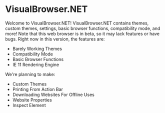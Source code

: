 # VisualBrowser.NET
Welcome to VisualBrowser.NET! VisualBrowser.NET contains themes, custom themes, settings, basic browser functions, compatibility mode, and more!
Note that this web browser is in beta, so it may lack features or have bugs.
Right now in this version, the features are:
- Barely Working Themes
- Compatibility Mode
- Basic Browser Functions
- IE 11 Rendering Engine

We're planning to make:

- Custom Themes
- Printing From Action Bar
- Downloading Websites For Offline Uses
- Website Properties
- Inspect Element
